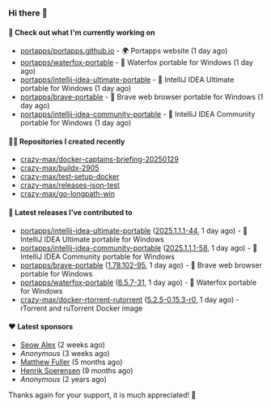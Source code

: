 ### Hi there 👋

#### 👷 Check out what I'm currently working on

- [portapps/portapps.github.io](https://github.com/portapps/portapps.github.io) - 🌍 Portapps website (1 day ago)
- [portapps/waterfox-portable](https://github.com/portapps/waterfox-portable) - 🚀 Waterfox portable for Windows  (1 day ago)
- [portapps/intellij-idea-ultimate-portable](https://github.com/portapps/intellij-idea-ultimate-portable) - 🚀 IntelliJ IDEA Ultimate portable for Windows  (1 day ago)
- [portapps/brave-portable](https://github.com/portapps/brave-portable) - 🚀 Brave web browser portable for Windows (1 day ago)
- [portapps/intellij-idea-community-portable](https://github.com/portapps/intellij-idea-community-portable) - 🚀 IntelliJ IDEA Community portable for Windows (1 day ago)

#### 👨‍💻 Repositories I created recently

- [crazy-max/docker-captains-briefing-20250129](https://github.com/crazy-max/docker-captains-briefing-20250129)
- [crazy-max/buildx-2905](https://github.com/crazy-max/buildx-2905)
- [crazy-max/test-setup-docker](https://github.com/crazy-max/test-setup-docker)
- [crazy-max/releases-json-test](https://github.com/crazy-max/releases-json-test)
- [crazy-max/go-longpath-win](https://github.com/crazy-max/go-longpath-win)

#### 🚀 Latest releases I've contributed to

- [portapps/intellij-idea-ultimate-portable](https://github.com/portapps/intellij-idea-ultimate-portable) ([2025.1.1.1-44](https://github.com/portapps/intellij-idea-ultimate-portable/releases/tag/2025.1.1.1-44), 1 day ago) - 🚀 IntelliJ IDEA Ultimate portable for Windows 
- [portapps/intellij-idea-community-portable](https://github.com/portapps/intellij-idea-community-portable) ([2025.1.1.1-58](https://github.com/portapps/intellij-idea-community-portable/releases/tag/2025.1.1.1-58), 1 day ago) - 🚀 IntelliJ IDEA Community portable for Windows
- [portapps/brave-portable](https://github.com/portapps/brave-portable) ([1.78.102-95](https://github.com/portapps/brave-portable/releases/tag/1.78.102-95), 1 day ago) - 🚀 Brave web browser portable for Windows
- [portapps/waterfox-portable](https://github.com/portapps/waterfox-portable) ([6.5.7-31](https://github.com/portapps/waterfox-portable/releases/tag/6.5.7-31), 1 day ago) - 🚀 Waterfox portable for Windows 
- [crazy-max/docker-rtorrent-rutorrent](https://github.com/crazy-max/docker-rtorrent-rutorrent) ([5.2.5-0.15.3-r0](https://github.com/crazy-max/docker-rtorrent-rutorrent/releases/tag/5.2.5-0.15.3-r0), 1 day ago) - rTorrent and ruTorrent Docker image

#### ❤️ Latest sponsors
- [Seow Alex](https://github.com/seowalex) (2 weeks ago)
- _Anonymous_ (3 weeks ago)
- [Matthew Fuller](https://github.com/mathematics333) (5 months ago)
- [Henrik Soerensen](https://github.com/hsoerensen) (9 months ago)
- _Anonymous_ (2 years ago)

Thanks again for your support, it is much appreciated! 🙏
